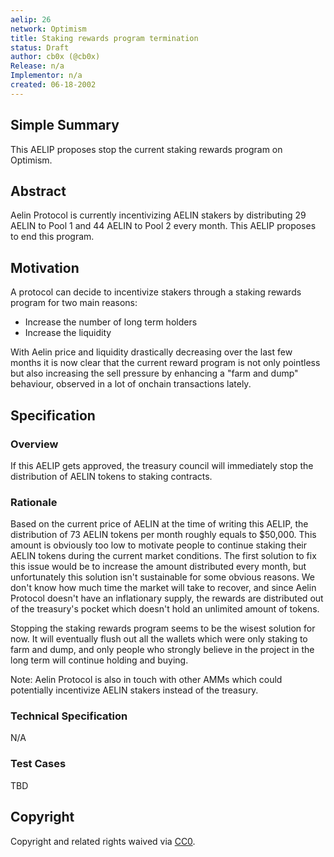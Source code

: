```yaml
---
aelip: 26
network: Optimism
title: Staking rewards program termination
status: Draft
author: cb0x (@cb0x)
Release: n/a
Implementor: n/a
created: 06-18-2002
---
```


## Simple Summary

<!--"If you can't explain it simply, you don't understand it well enough." Simply describe the outcome the proposed changes intends to achieve. This should be non-technical and accessible to a casual community member.-->

This AELIP proposes stop the current staking rewards program on Optimism.

## Abstract

<!--A short (~200 word) description of the proposed change, the abstract should clearly describe the proposed change. This is what *will* be done if the AELIP is implemented, not *why* it should be done or *how* it will be done. If the AELIP proposes deploying a new contract, write, "we propose to deploy a new contract that will do x".-->

Aelin Protocol is currently incentivizing AELIN stakers by distributing 29 AELIN to Pool 1 and 44 AELIN to Pool 2 every month. This AELIP proposes to end this program.

## Motivation

<!--This is the problem statement. This is the *why* of the AELIP. It should clearly explain *why* the current state of the protocol is inadequate.  It is critical that you explain *why* the change is needed, if the AELIP proposes changing how something is calculated, you must address *why* the current calculation is inaccurate or wrong. This is not the place to describe how the AELIP will address the issue!-->

A protocol can decide to incentivize stakers through a staking rewards program for two main reasons:

- Increase the number of long term holders
- Increase the liquidity

With Aelin price and liquidity drastically decreasing over the last few months it is now clear that the current reward program is not only pointless but also increasing the sell pressure by enhancing a "farm and dump" behaviour, observed in a lot of onchain transactions lately.

## Specification

### Overview

<!--This is a high-level overview of *how* the AELIP will solve the problem. The overview should clearly describe how the new feature will be implemented.-->

If this AELIP gets approved, the treasury council will immediately stop the distribution of AELIN tokens to staking contracts.

### Rationale

<!--This is where you explain the reasoning behind how you propose to solve the problem. Why did you propose to implement the change in this way, what were the considerations and trade-offs. The rationale fleshes out what motivated the design and why particular design decisions were made. It should describe alternate designs that were considered and related work. The rationale may also provide evidence of consensus within the community, and should discuss important objections or concerns raised during discussion.-->

Based on the current price of AELIN at the time of writing this AELIP, the distribution of 73 AELIN tokens per month roughly equals to $50,000. This amount is obviously too low to motivate people to continue staking their AELIN tokens during the current market conditions. The first solution to fix this issue would be to increase the amount distributed every month, but unfortunately this solution isn't sustainable for some obvious reasons. We don't know how much time the market will take to recover, and since Aelin Protocol doesn't have an inflationary supply, the rewards are distributed out of the treasury's pocket which doesn't hold an unlimited amount of tokens.

Stopping the staking rewards program seems to be the wisest solution for now. It will eventually flush out all the wallets which were only staking to farm and dump, and only people who strongly believe in the project in the long term will continue holding and buying.

Note: Aelin Protocol is also in touch with other AMMs which could potentially incentivize AELIN stakers instead of the treasury.

### Technical Specification

<!--The technical specification should outline the public API of the changes proposed. That is, changes to any of the interfaces Aelin currently exposes or the creations of new ones.-->

N/A

### Test Cases

<!--Test cases for an implementation are mandatory for AELIPs but can be included with the implementation..-->

TBD

## Copyright

Copyright and related rights waived via [CC0](https://creativecommons.org/publicdomain/zero/1.0/).
